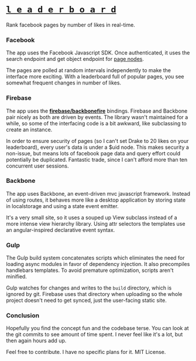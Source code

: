 # [`l e a d e r b o a r d`](https://leaderboard-social.firebaseapp.com/)

Rank facebook pages by number of likes in real-time.

### Facebook

The app uses the Facebook Javascript SDK. Once authenticated, it uses the search endpoint and get object endpoint for [page nodes](https://developers.facebook.com/docs/graph-api/reference/v2.2/page/). 

The pages are polled at random intervals independently to make the interface more exciting. With a leaderboard full of popular pages, you see somewhat frequent changes in number of likes. 

### Firebase

The app uses the **[firebase/backbonefire](https://github.com/firebase/backbonefire)** bindings. Firebase and Backbone pair nicely as both are driven by events. The library wasn't maintained for a while, so some of the interfacing code is a bit awkward, like subclassing to create an instance. 

In order to ensure security of pages (so I can't set Drake to 20 likes on your leaderboard), every user's data is under a $uid node. This makes security a non-issue, but means lots of facebook page data and query effort could potentially be duplicated. Fantastic trade, since I can't afford more than ten concurrent user sessions. 

### Backbone

The app uses Backbone, an event-driven mvc javascript framework. Instead of using routes, it behaves more like a desktop application by storing state in localstorage and using a state event emitter. 

It's a very small site, so it uses a souped up View subclass instead of a more intense view hierarchy library. Using attr selectors the templates use an angular-inspired declarative event syntax. 

### Gulp

The Gulp build system concatenates scripts which eliminates the need for loading async modules in favor of dependency injection. It also precompiles handlebars templates. To avoid premature optimization, scripts aren't minified. 

Gulp watches for changes and writes to the `build` directory, which is ignored by git. Firebase uses that directory when uploading so the whole project doesn't need to get synced, just the user-facing static site. 

### Conclusion

Hopefully you find the concept fun and the codebase terse. You can look at the git commits to see amount of time spent. I never feel like it's a lot, but then again hours add up.

Feel free to contribute. I have no specific plans for it. MIT License. 

